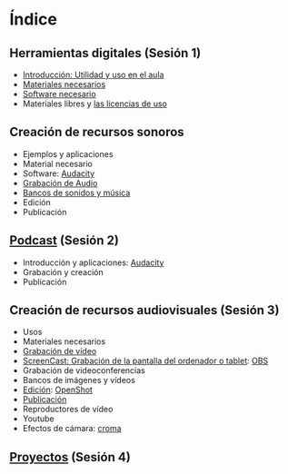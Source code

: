 # Índice

## Herramientas digitales (Sesión 1)
* [Introducción:  Utilidad y uso en el aula](./0.1_Introduccion.md)
* [Materiales necesarios](./0.2_RecursosMateriales.md)
* [Software necesario](./0.3_SoftwareNecesario.md)
* Materiales libres y [las licencias de uso](./0.4_Licencias.md)

## Creación de recursos sonoros 
* Ejemplos y aplicaciones 
* Material necesario
* Software: [Audacity](./1.1_Audacity.md)
* [Grabación de Audio](./1.0_GrabacionAudio.md)
* [Bancos de sonidos y música](./1.3_BancosSonidoMusica.md)
* Edición
* Publicación

## [Podcast](./2.0_Podcast.md) (Sesión 2)
* Introducción y aplicaciones: [Audacity](./1.1_Audacity.md)
* Grabación y creación
* Publicación

## Creación de recursos audiovisuales (Sesión 3)
* Usos
* Materiales necesarios
* [Grabación de vídeo](./3.2_GrabacionVideo.md)
* [ScreenCast: Grabación de la pantalla del ordenador o tablet](./3.5_ScreenCast.md): [OBS](./3.5.1_OBS.md)
* Grabación de videoconferencias 
* Bancos de imágenes y vídeos
* [Edición](./3.3_EdicionVideo.md): [OpenShot](./3.3.1_OpenShot.md)
* [Publicación](./3.6_Publicacion.md)
* Reproductores de vídeo
* Youtube
* Efectos de cámara:  [croma](./3.7_Croma.md)

## [Proyectos](./4.0_Proyectos.md) (Sesión 4)
